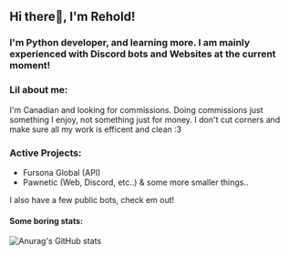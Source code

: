 ## Hi there👋, I'm Rehold!

### I'm Python developer, and learning more. I am mainly experienced with Discord bots and Websites at the current moment!

### Lil about me:
I'm Canadian and looking for commissions. Doing commissions just something I enjoy, not something just for money. I don't cut corners and make sure all my work is efficent and clean :3

### Active Projects:
- Fursona Global (API)
- Pawnetic (Web, Discord, etc..)
& some more smaller things..



I also have a few public bots, check em out!


#### Some boring stats:
![Anurag's GitHub stats](https://github-readme-stats.vercel.app/api?username=Rehold&show_icons=true&title_color=3fe749&bg_color=000000&icon_color=44d8e9)
